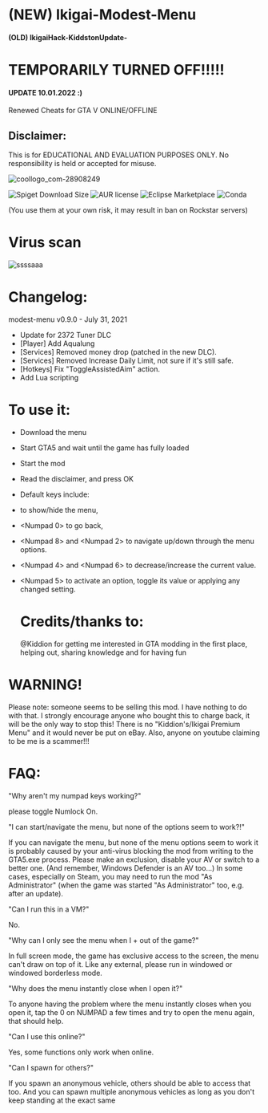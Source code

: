 # (NEW) Ikigai-Modest-Menu
#### (OLD) IkigaiHack-KiddstonUpdate-

# TEMPORARILY TURNED OFF!!!!!
#### UPDATE 10.01.2022 :)
Renewed Cheats for GTA V ONLINE/OFFLINE

## Disclaimer:
This is for EDUCATIONAL AND EVALUATION PURPOSES ONLY.
No responsibility is held or accepted for misuse.

![coollogo_com-28908249](https://user-images.githubusercontent.com/79818491/147389311-b9dd30b8-0255-43d6-b974-ec47469af065.gif)


<img alt="Spiget Download Size" src="https://img.shields.io/spiget/download-size/64353">
<img alt="AUR license" src="https://img.shields.io/aur/license/android-studio">
<img alt="Eclipse Marketplace" src="https://img.shields.io/eclipse-marketplace/last-update/notepad4e">
<img alt="Conda" src="https://img.shields.io/conda/pn/conda-forge/python?style=for-the-badge">

(You use them at your own risk, it may result in ban on Rockstar servers)

# Virus scan 
![ssssaaa](https://user-images.githubusercontent.com/79818491/147390188-4e2cd483-6eba-47d0-999a-7ba9e964ff76.png)

# Changelog:
modest-menu v0.9.0 - July 31, 2021
- Update for 2372 Tuner DLC
- [Player] Add Aqualung
- [Services] Removed money drop (patched in the new DLC).
- [Services] Removed Increase Daily Limit, not sure if it's still safe.
- [Hotkeys] Fix "ToggleAssistedAim" action.
- Add Lua scripting

# To use it:
- Download the menu
- Start GTA5 and wait until the game has fully loaded
- Start the mod
- Read the disclaimer, and press OK
- Default keys include:
- <F5> to show/hide the menu,
- <Numpad 0> to go back,
- <Numpad 8> and <Numpad 2> to navigate up/down through the menu options.
- <Numpad 4> and <Numpad 6> to decrease/increase the current value.
- <Numpad 5> to activate an option, toggle its value or applying any changed setting.

  
  # Credits/thanks to: 
  @Kiddion for getting me interested in GTA modding in the first place, helping out, sharing knowledge and for having fun

# WARNING!
  Please note: someone seems to be selling this mod. I have nothing to do with that. I strongly encourage anyone who bought this to charge back, it will be the only way to stop  this! There is no "Kiddion's/Ikigai Premium Menu" and it would never be put on eBay. Also, anyone on youtube claiming to be me is a scammer!!!

  
  
# FAQ:

  "Why aren't my numpad keys working?"

  please toggle Numlock On.

  
 
 "I can start/navigate the menu, but none of the options seem to work?!"

  
  If you can navigate the menu, but none of the menu options seem to work it is probably caused by your anti-virus blocking the mod from writing to the GTA5.exe process. Please  make an exclusion, disable your AV or switch to a better one. (And remember, Windows Defender is an AV too...) In some cases, especially on Steam, you may need to run the mod "As Administrator" (when the game was started "As Administrator" too, e.g. after an update).

  "Can I run this in a VM?"
  
  No.
  
  
  "Why can I only see the menu when I <alt>+<tab> out of the game?"

  In full screen mode, the game has exclusive access to the screen, the menu can't draw on top of it. Like any external, please run in windowed or windowed borderless mode.

  
  
  "Why does the menu instantly close when I open it?"
 
  To anyone having the problem where the menu instantly closes when you open it, tap the 0 on NUMPAD a few times and try to open the menu again, that should help.
  
  
  
  "Can I use this online?"
 
  Yes, some functions only work when online.

  
  
  "Can I spawn for others?"
 
  If you spawn an anonymous vehicle, others should be able to access that too. And you can spawn multiple anonymous vehicles as long as you don't keep standing at the exact same 
